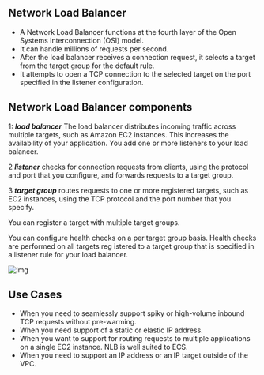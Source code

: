 ## Network Load Balancer

- A Network Load Balancer functions at the fourth layer of the Open Systems Interconnection (OSI) model. 
- It can handle millions of requests per second. 
- After the load balancer receives a connection request, it selects a target from the target group for the default rule.
-  It attempts to open a TCP connection to the selected target on the port specified in the listener configuration.



## Network Load Balancer components

1: ***load balancer*** The load balancer distributes incoming traffic across multiple targets, such as Amazon EC2 instances. This increases the availability of your application. You add one or more listeners to your load balancer.

2 ***listener*** checks for connection requests from clients, using the protocol and port that you configure, and forwards requests to a target group.

3 ***target group*** routes requests to one or more registered targets, such as EC2 instances, using the TCP protocol and the port number that you specify. 

You can register a target with multiple target groups. 

You can configure health checks on a per target group basis. Health checks are performed on all targets reg istered to a target group that is specified in a listener rule for your load balancer.

![img](https://cdn-images-1.medium.com/max/800/0*JoDe-WqHwvuzz9HU.png)

## Use Cases

- When you need to seamlessly support spiky or high-volume inbound TCP requests without pre-warming.
- When you need support of a static or elastic IP address.
- When you want to support for routing requests to multiple applications on a single EC2 instance. NLB is well suited to ECS.
- When you need to support an IP address or an IP target outside of the VPC.